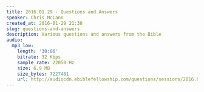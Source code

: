 ```yaml
---
title: 2016.01.29 - Questions and Answers
speaker: Chris McCann
created_at: 2016-01-29 21:30
slug: questions-and-answers
description: Various questions and answers from the Bible
audio:
  mp3_low:
    length: '30:06'
    bitrate: 32 Kbps
    sample_rate: 22050 Hz
    size: 6.9 MB
    size_bytes: 7227481
    url: http://audiocdn.ebiblefellowship.com/questions/sessions/2016.01.29_McCann_-_Questions_and_Answers.mp3
---
```

